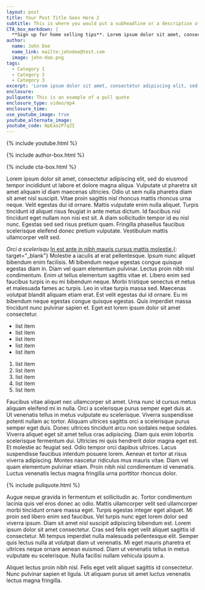 ```yaml
---
layout: post
title: Your Post Title Goes Here 2
subtitle: This is where you would put a subheadline or a description of a summary of the blog post.
CTA_box_markdown: |
  **Sign up for home selling tips**. Lorem ipsum dolor sit amet, consectetur adipiscing elit, sed do eiusmod tempor incididunt ut labore et dolore magna aliqua.
author:
  name: John Doe
  name_link: mailto:johndoe@test.com
  image: john-doe.png
tags:
  - Category 1
  - Category 2
  - Category 3
excerpt: 'Lorem ipsum dolor sit amet, consectetur adipiscing elit, sed do eiusmod tempor incididunt ut labore et dolore magna aliqua.'
enclosure:
pullquote: This is an example of a pull quote
enclosure_type: video/mp4
enclosure_time:
use_youtube_image: true
youtube_alternate_image:
youtube_code: NpEaa2P7qZI
---
```

{% include youtube.html %}

{% include author-box.html %}

{% include cta-box.html %}

Lorem ipsum dolor sit amet, consectetur adipiscing elit, sed do eiusmod tempor incididunt ut labore et dolore magna aliqua. Vulputate ut pharetra sit amet aliquam id diam maecenas ultricies. Odio ut sem nulla pharetra diam sit amet nisl suscipit. Vitae proin sagittis nisl rhoncus mattis rhoncus urna neque. Velit egestas dui id ornare. Mattis vulputate enim nulla aliquet. Turpis tincidunt id aliquet risus feugiat in ante metus dictum. Id faucibus nisl tincidunt eget nullam non nisi est sit. A diam sollicitudin tempor id eu nisl nunc. Egestas sed sed risus pretium quam. Fringilla phasellus faucibus scelerisque eleifend donec pretium vulputate. Vestibulum mattis ullamcorper velit sed.

*Orci a scelerisqu* [ In est ante in nibh mauris cursus mattis molestie.]('http://google.com'){: target="_blank"} Molestie a iaculis at erat pellentesque. Ipsum nunc aliquet bibendum enim facilisis. Mi bibendum neque egestas congue quisque egestas diam in. Diam vel quam elementum pulvinar. Lectus proin nibh nisl condimentum. Enim ut tellus elementum sagittis vitae et. Libero enim sed faucibus turpis in eu mi bibendum neque. Morbi tristique senectus et netus et malesuada fames ac turpis. Leo in vitae turpis massa sed. Maecenas volutpat blandit aliquam etiam erat. Est velit egestas dui id ornare. Eu mi bibendum neque egestas congue quisque egestas. Quis imperdiet massa tincidunt nunc pulvinar sapien et. Eget est lorem ipsum dolor sit amet consectetur.

* list item
* list item
* list item
* list item
* list item

1. list item
2. list item
3. list item
4. list item
5. list item

Faucibus vitae aliquet nec ullamcorper sit amet. Urna nunc id cursus metus aliquam eleifend mi in nulla. Orci a scelerisque purus semper eget duis at. Ut venenatis tellus in metus vulputate eu scelerisque. Viverra suspendisse potenti nullam ac tortor. Aliquam ultrices sagittis orci a scelerisque purus semper eget duis. Donec ultrices tincidunt arcu non sodales neque sodales. Viverra aliquet eget sit amet tellus cras adipiscing. Diam quis enim lobortis scelerisque fermentum dui. Ultricies mi quis hendrerit dolor magna eget est. Et molestie ac feugiat sed. Odio tempor orci dapibus ultrices. Lacus suspendisse faucibus interdum posuere lorem. Aenean et tortor at risus viverra adipiscing. Montes nascetur ridiculus mus mauris vitae. Diam vel quam elementum pulvinar etiam. Proin nibh nisl condimentum id venenatis. Luctus venenatis lectus magna fringilla urna porttitor rhoncus dolor.

{% include pullquote.html %}

Augue neque gravida in fermentum et sollicitudin ac. Tortor condimentum lacinia quis vel eros donec ac odio. Mattis ullamcorper velit sed ullamcorper morbi tincidunt ornare massa eget. Turpis egestas integer eget aliquet. Mi proin sed libero enim sed faucibus. Vel turpis nunc eget lorem dolor sed viverra ipsum. Diam sit amet nisl suscipit adipiscing bibendum est. Lorem ipsum dolor sit amet consectetur. Cras sed felis eget velit aliquet sagittis id consectetur. Mi tempus imperdiet nulla malesuada pellentesque elit. Semper quis lectus nulla at volutpat diam ut venenatis. Mi eget mauris pharetra et ultrices neque ornare aenean euismod. Diam ut venenatis tellus in metus vulputate eu scelerisque. Nulla facilisi nullam vehicula ipsum a.

Aliquet lectus proin nibh nisl. Felis eget velit aliquet sagittis id consectetur. Nunc pulvinar sapien et ligula. Ut aliquam purus sit amet luctus venenatis lectus magna fringilla.

